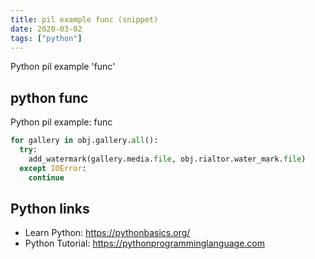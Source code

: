 ```yaml
---
title: pil example func (snippet)
date: 2020-03-02
tags: ["python"]
---
```

Python pil example 'func'


## python func

Python pil example: func

```python
for gallery in obj.gallery.all():
  try:
    add_watermark(gallery.media.file, obj.rialtor.water_mark.file)
  except IOError:
    continue

```

## Python links

- Learn Python: https://pythonbasics.org/
- Python Tutorial: https://pythonprogramminglanguage.com
